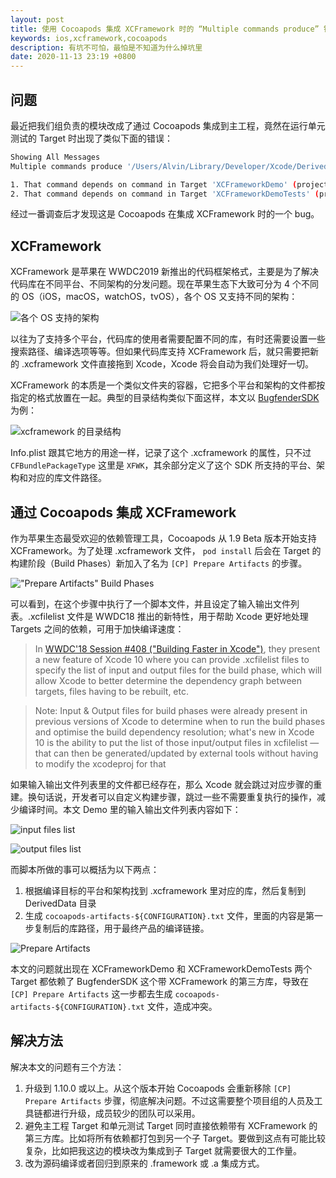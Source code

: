 ```yaml
---
layout: post
title: 使用 Cocoapods 集成 XCFramework 时的 “Multiple commands produce” 错误分析
keywords: ios,xcframework,cocoapods
description: 有坑不可怕，最怕是不知道为什么掉坑里
date: 2020-11-13 23:19 +0800
---
```

## 问题

最近把我们组负责的模块改成了通过 Cocoapods 集成到主工程，竟然在运行单元测试的 Target 时出现了类似下面的错误：

```bash
Showing All Messages
Multiple commands produce '/Users/Alvin/Library/Developer/Xcode/DerivedData/XCFrameworkDemo-fjmdgsvymhuemlebgdzvccvivdtu/Build/Products/Debug-iphonesimulator/cocoapods-artifacts-Debug.txt':

1. That command depends on command in Target 'XCFrameworkDemo' (project 'XCFrameworkDemo'): script phase “[CP] Prepare Artifacts”
2. That command depends on command in Target 'XCFrameworkDemoTests' (project 'XCFrameworkDemo'): script phase “[CP] Prepare Artifacts”
```

经过一番调查后才发现这是 Cocoapods 在集成 XCFramework 时的一个 bug。

## **XCFramework**

XCFramework 是苹果在 WWDC2019 新推出的代码框架格式，主要是为了解决代码库在不同平台、不同架构的分发问题。现在苹果生态下大致可分为 4 个不同的 OS（iOS，macOS，watchOS，tvOS），各个 OS 又支持不同的架构：

![各个 OS 支持的架构](https://i.loli.net/2020/11/10/Xya4pmxg7efG3bl.png)

以往为了支持多个平台，代码库的使用者需要配置不同的库，有时还需要设置一些搜索路径、编译选项等等。但如果代码库支持 XCFramework 后，就只需要把新的 .xcframework 文件直接拖到 Xcode，Xcode 将会自动为我们处理好一切。

XCFramework 的本质是一个类似文件夹的容器，它把多个平台和架构的文件都按指定的格式放置在一起。典型的目录结构类似下面这样，本文以 [BugfenderSDK](https://github.com/bugfender/BugfenderSDK-iOS) 为例：

![xcframework 的目录结构](https://i.loli.net/2020/11/10/qXIyamJZCWr7vO9.png)

Info.plist 跟其它地方的用途一样，记录了这个 .xcframework 的属性，只不过 `CFBundlePackageType` 这里是 `XFWK`，其余部分定义了这个 SDK 所支持的平台、架构和对应的库文件路径。

## 通过 Cocoapods 集成 XCFramework

作为苹果生态最受欢迎的依赖管理工具，Cocoapods 从 1.9 Beta 版本开始支持 XCFramework。为了处理 .xcframework 文件， `pod install` 后会在 Target 的构建阶段（Build Phases）新加入了名为 `[CP] Prepare Artifacts` 的步骤。

!["Prepare Artifacts" Build Phases](https://i.loli.net/2020/11/10/EtUquCA7M38cFrk.png)

可以看到，在这个步骤中执行了一个脚本文件，并且设定了输入输出文件列表。.xcfilelist 文件是 WWDC18 推出的新特性，用于帮助 Xcode 更好地处理 Targets 之间的依赖，可用于加快编译速度：

> In [WWDC'18 Session #408 ("Building Faster in Xcode")](https://developer.apple.com/videos/play/wwdc2018/408/), they present a new feature of Xcode 10 where you can provide .xcfilelist files to specify the list of input and output files for the build phase, which will allow Xcode to better determine the dependency graph between targets, files having to be rebuilt, etc.

> Note: Input & Output files for build phases were already present in previous versions of Xcode to determine when to run the build phases and optimise the build dependency resolution; what's new in Xcode 10 is the ability to put the list of those input/output files in xcfilelist — that can then be generated/updated by external tools without having to modify the xcodeproj for that

如果输入输出文件列表里的文件都已经存在，那么 Xcode 就会跳过对应步骤的重建。换句话说，开发者可以自定义构建步骤，跳过一些不需要重复执行的操作，减少编译时间。本文 Demo 里的输入输出文件列表内容如下：

![input files list](https://i.loli.net/2020/11/13/iCNkupOsta28M3y.png)

![output files list](https://i.loli.net/2020/11/13/1gOjaEDsrblHL6p.png)

而脚本所做的事可以概括为以下两点：

1. 根据编译目标的平台和架构找到 .xcframework 里对应的库，然后复制到 DerivedData 目录
2. 生成 `cocoapods-artifacts-${CONFIGURATION}.txt` 文件，里面的内容是第一步复制后的库路径，用于最终产品的编译链接。

![Prepare Artifacts](https://i.loli.net/2020/11/12/xXpnYreL5Ty8zFi.png)

本文的问题就出现在 XCFrameworkDemo 和 XCFrameworkDemoTests 两个 Target 都依赖了 BugfenderSDK 这个带 XCFramework 的第三方库，导致在 `[CP] Prepare Artifacts` 这一步都去生成 `cocoapods-artifacts-${CONFIGURATION}.txt` 文件，造成冲突。

## 解决方法

解决本文的问题有三个方法：

1. 升级到 1.10.0 或以上。从这个版本开始 Cocoapods 会重新移除 `[CP] Prepare Artifacts` 步骤，彻底解决问题。不过这需要整个项目组的人员及工具链都进行升级，成员较少的团队可以采用。
2. 避免主工程 Target 和单元测试 Target 同时直接依赖带有 XCFramework 的第三方库。比如将所有依赖都打包到另一个子 Target。要做到这点有可能比较复杂，比如把我这边的模块改为集成到子 Target 就需要很大的工作量。
3. 改为源码编译或者回归到原来的 .framework 或 .a 集成方式。

